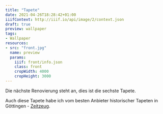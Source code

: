 ```yaml
---
title: "Tapete"
date: 2021-04-26T18:28:42+01:00
iiifContext: http://iiif.io/api/image/2/context.json
draft: true
preview: wallpaper
tags:
- Wallpaper
resources:
- src: "front.jpg"
  name: preview
  params:
    iiif: front/info.json
    class: front
    cropWidth: 4000
    cropHeight: 3000
---
```

Die nächste Renovierung steht an, dies ist die sechste Tapete.<!--more-->
<div class="source">
Auch diese Tapete habe ich vom besten Anbieter historischer Tapeten in Göttingen - <a target="_blank" href="http://zeitzeug.de/">Zeitzeug</a>.
</div>
